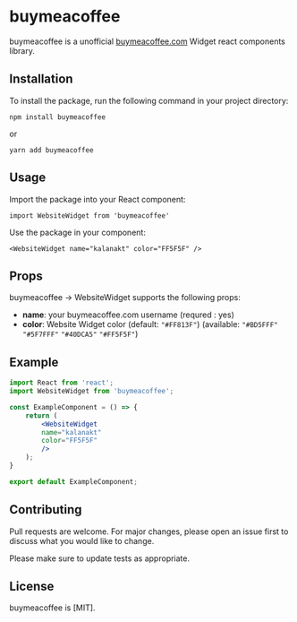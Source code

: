 # buymeacoffee

buymeacoffee is a unofficial [buymeacoffee.com](https://www.buymeacoffee.com/) Widget react components library.

## Installation

To install the package, run the following command in your project directory:

```shell
npm install buymeacoffee
```
or

```shell
yarn add buymeacoffee
```


## Usage

Import the package into your React component:

`import WebsiteWidget from 'buymeacoffee'`

Use the package in your component:

`<WebsiteWidget name="kalanakt" color="FF5F5F" />`


## Props

buymeacoffee -> WebsiteWidget supports the following props:

- **name**: your buymeacoffee.com username (requred : yes)
- **color**: Website Widget color (default: `"#FF813F"`) (available: `"#BD5FFF"`  `"#5F7FFF"`  `"#40DCA5"`  `"#FF5F5F"`)

## Example

```jsx
import React from 'react';
import WebsiteWidget from 'buymeacoffee';

const ExampleComponent = () => {
    return (
        <WebsiteWidget
        name="kalanakt" 
        color="FF5F5F"
        />
    );
}

export default ExampleComponent;

```


## Contributing

Pull requests are welcome. For major changes, please open an issue first to discuss what you would like to change.

Please make sure to update tests as appropriate.

## License

buymeacoffee is [MIT].

